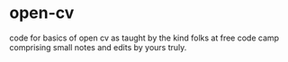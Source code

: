 # open-cv
code for basics of open cv as taught by the kind folks at free code camp comprising small notes and edits by yours truly.

